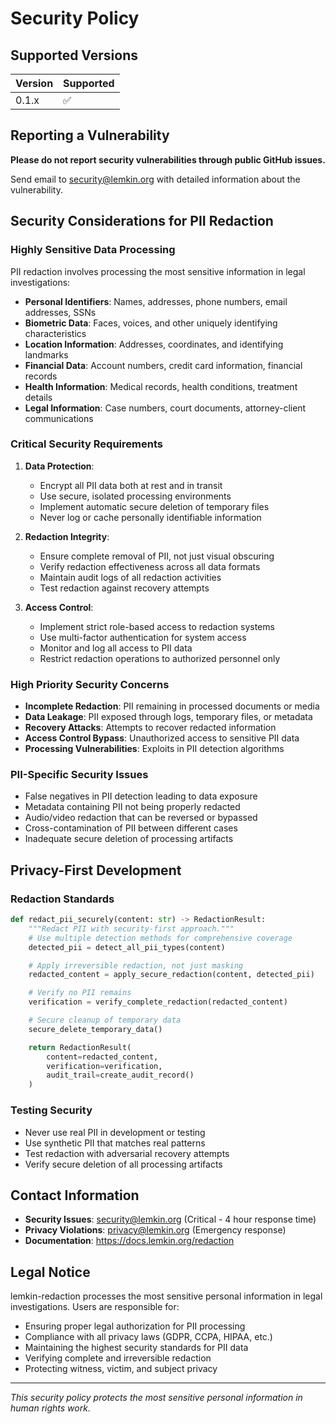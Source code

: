 # Security Policy

## Supported Versions

| Version | Supported          |
| ------- | ------------------ |
| 0.1.x   | :white_check_mark: |

## Reporting a Vulnerability

**Please do not report security vulnerabilities through public GitHub issues.**

Send email to security@lemkin.org with detailed information about the vulnerability.

## Security Considerations for PII Redaction

### Highly Sensitive Data Processing

PII redaction involves processing the most sensitive information in legal investigations:

- **Personal Identifiers**: Names, addresses, phone numbers, email addresses, SSNs
- **Biometric Data**: Faces, voices, and other uniquely identifying characteristics
- **Location Information**: Addresses, coordinates, and identifying landmarks
- **Financial Data**: Account numbers, credit card information, financial records
- **Health Information**: Medical records, health conditions, treatment details
- **Legal Information**: Case numbers, court documents, attorney-client communications

### Critical Security Requirements

1. **Data Protection**:
   - Encrypt all PII data both at rest and in transit
   - Use secure, isolated processing environments
   - Implement automatic secure deletion of temporary files
   - Never log or cache personally identifiable information

2. **Redaction Integrity**:
   - Ensure complete removal of PII, not just visual obscuring
   - Verify redaction effectiveness across all data formats
   - Maintain audit logs of all redaction activities
   - Test redaction against recovery attempts

3. **Access Control**:
   - Implement strict role-based access to redaction systems
   - Use multi-factor authentication for system access
   - Monitor and log all access to PII data
   - Restrict redaction operations to authorized personnel only

### High Priority Security Concerns

- **Incomplete Redaction**: PII remaining in processed documents or media
- **Data Leakage**: PII exposed through logs, temporary files, or metadata
- **Recovery Attacks**: Attempts to recover redacted information
- **Access Control Bypass**: Unauthorized access to sensitive PII data
- **Processing Vulnerabilities**: Exploits in PII detection algorithms

### PII-Specific Security Issues

- False negatives in PII detection leading to data exposure
- Metadata containing PII not being properly redacted
- Audio/video redaction that can be reversed or bypassed
- Cross-contamination of PII between different cases
- Inadequate secure deletion of processing artifacts

## Privacy-First Development

### Redaction Standards
```python
def redact_pii_securely(content: str) -> RedactionResult:
    """Redact PII with security-first approach."""
    # Use multiple detection methods for comprehensive coverage
    detected_pii = detect_all_pii_types(content)

    # Apply irreversible redaction, not just masking
    redacted_content = apply_secure_redaction(content, detected_pii)

    # Verify no PII remains
    verification = verify_complete_redaction(redacted_content)

    # Secure cleanup of temporary data
    secure_delete_temporary_data()

    return RedactionResult(
        content=redacted_content,
        verification=verification,
        audit_trail=create_audit_record()
    )
```

### Testing Security
- Never use real PII in development or testing
- Use synthetic PII that matches real patterns
- Test redaction with adversarial recovery attempts
- Verify secure deletion of all processing artifacts

## Contact Information

- **Security Issues**: security@lemkin.org (Critical - 4 hour response time)
- **Privacy Violations**: privacy@lemkin.org (Emergency response)
- **Documentation**: https://docs.lemkin.org/redaction

## Legal Notice

lemkin-redaction processes the most sensitive personal information in legal investigations. Users are responsible for:

- Ensuring proper legal authorization for PII processing
- Compliance with all privacy laws (GDPR, CCPA, HIPAA, etc.)
- Maintaining the highest security standards for PII data
- Verifying complete and irreversible redaction
- Protecting witness, victim, and subject privacy

---

*This security policy protects the most sensitive personal information in human rights work.*